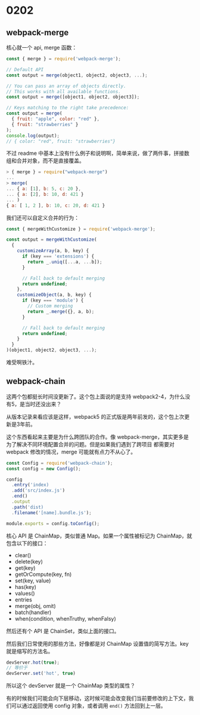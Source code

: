 # 0202

## webpack-merge

核心就一个 api, merge 函数：   

```js
const { merge } = require('webpack-merge');

// Default API
const output = merge(object1, object2, object3, ...);

// You can pass an array of objects directly.
// This works with all available functions.
const output = merge([object1, object2, object3]);

// Keys matching to the right take precedence:
const output = merge(
  { fruit: "apple", color: "red" },
  { fruit: "strawberries" }
);
console.log(output);
// { color: "red", fruit: "strawberries"}
```        

不过 readme 中基本上没有什么例子和说明啊，简单来说，做了两件事，拼接数组和合并对象，而不是直接覆盖。   

```js
> { merge } = require("webpack-merge")
...
> merge(
... { a: [1], b: 5, c: 20 },
... { a: [2], b: 10, d: 421 }
... )
{ a: [ 1, 2 ], b: 10, c: 20, d: 421 }
```    

我们还可以自定义合并的行为：     

```js
const { mergeWithCustomize } = require('webpack-merge');

const output = mergeWithCustomize(
  {
    customizeArray(a, b, key) {
      if (key === 'extensions') {
        return _.uniq([...a, ...b]);
      }

      // Fall back to default merging
      return undefined;
    },
    customizeObject(a, b, key) {
      if (key === 'module') {
        // Custom merging
        return _.merge({}, a, b);
      }

      // Fall back to default merging
      return undefined;
    }
  }
)(object1, object2, object3, ...);
```      

难受啊铁汁。     

## webpack-chain

这两个包都挺长时间没更新了。这个包上面说的是支持 webpack2-4，为什么没有5，是当时还没出来？    

从版本记录来看应该是这样，webpack5 的正式版是两年前发的，这个包上次更新是3年前。     

这个东西看起来主要是为什么跨团队的合作。像 webpack-merge，其实更多是为了解决不同环境配置合并的问题。但是如果我们遇到了跨项目
都需要对 webpack 修改的情况，merge 可能就有点力不从心了。    

```js
const Config = require('webpack-chain');
const config = new Config();

config
  .entry('index)
  .add('src/index.js')
  .end()
  .output
  .path('dist)
  .filename('[name].bundle.js');

module.exports = config.toConfig();
```    

核心 API 是 ChainMap，类似普通 Map。如果一个属性被标记为 ChainMap，就包含以下的接口：   

- clear()
- delete(key)
- get(key)
- getOrCompute(key, fn)
- set(key, value)
- has(key)
- values()
- entries
- merge(obj, omit)
- batch(handler)
- when(condition, whenTruthy, whenFalsy)      


然后还有个 API 是 ChainSet，类似上面的接口。    

然后我们日常使用的那些方法，好像都是对 ChainMap 设置值的简写方法。key 就是缩写的方法名。    

```js
devServer.hot(true);
// 等价于
devServer.set('hot', true)
```    

所以这个 devServer 就是一个 ChainMap 类型的属性？       

有的时候我们可能会向下层移动，这时候可能会改变我们当前要修改的上下文，我们可以通过返回使用 config 对象，或者调用 `end()` 方法回到上一层。    

